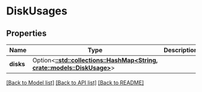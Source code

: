 # DiskUsages

## Properties

Name | Type | Description | Notes
------------ | ------------- | ------------- | -------------
**disks** | Option<[**::std::collections::HashMap<String, crate::models::DiskUsage>**](DiskUsage.md)> |  | [optional]

[[Back to Model list]](../README.md#documentation-for-models) [[Back to API list]](../README.md#documentation-for-api-endpoints) [[Back to README]](../README.md)


